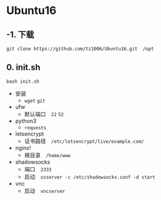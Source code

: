 # Ubuntu16

## -1. 下载
`git clone https://github.com/tz1006/Ubuntu16.git  /opt`
## 0. init.sh
`bash init.sh`
- 安装
  - `wget` `git`
- ufw
  - 默认端口　`22` `52`
- python3
  - `requests`
- letsencrypt
  - 证书路径　`/etc/letsencrypt/live/example.com/`
- nginx!
  - 根目录　`/home/www`
- shadowsocks
  - 端口　`2333`
  - 启动　`ssserver -c /etc/shadowsocks.conf -d start`
- vnc
  - 启动　`vncserver`

